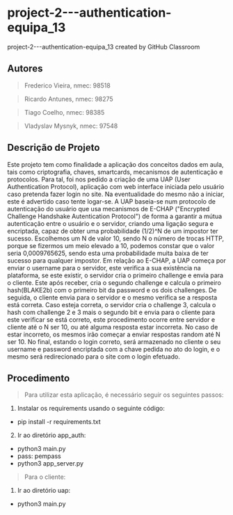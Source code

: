 # project-2---authentication-equipa_13
project-2---authentication-equipa_13 created by GitHub Classroom
## Autores
> Frederico Vieira, nmec: 98518

> Ricardo Antunes, nmec: 98275

> Tiago Coelho, nmec: 98385

> Vladyslav Mysnyk, nmec: 97548

## Descrição de Projeto
Este projeto tem como finalidade a aplicação dos conceitos dados em aula, tais como criptografia, chaves, smartcards, mecanismos de autenticação e protocolos. Para tal, foi nos pedido a criação de uma UAP (User Authentication Protocol), aplicação com web interface iniciada pelo usuário caso pretenda fazer login no site. Na eventualidade do mesmo não a iniciar, este é advertido caso tente logar-se.
A UAP baseia-se num protocolo de autenticação do usuário que usa mecanismos de E-CHAP ("Encrypted Challenge Handshake Autentication Protocol") de forma a garantir a mútua autenticação entre o usuário e o servidor, criando uma ligação segura e encriptada, capaz de obter uma probabilidade (1/2)^N de um impostor ter sucesso. Escolhemos um N de valor 10, sendo N o número de trocas HTTP, porque se fizermos um meio elevado a 10, podemos constar que o valor seria 0,0009765625, sendo esta uma probabilidade muita baixa de ter sucesso para qualquer impostor.
Em relação ao E-CHAP, a UAP começa por enviar o username para o servidor, este verifica a sua existência na plataforma, se este existir, o servidor cria o primeiro challenge e envia para o cliente. Este após receber, cria o segundo challenge e calcula o primeiro hash(BLAKE2b) com o primeiro bit da password e os dois challenges. De seguida, o cliente envia para o servidor e o mesmo verifica se a resposta está correta. Caso esteja correta, o servidor cria o challenge 3, calcula o hash com challenge 2 e 3 mais o segundo bit e envia para o cliente para este verificar se está correto, este procedimento ocorre entre servidor e cliente até o N ser 10, ou até alguma resposta estar incorreta. No caso de estar incorreto, os mesmos irão começar a enviar respostas random até N ser 10.
No final, estando o login correto, será armazenado no cliente o seu username e password encriptada com a chave pedida no ato do login, e o mesmo será redirecionado para o site com o login efetuado.


## Procedimento
> Para utilizar esta aplicação, é necessário seguir os seguintes passos:
1. Instalar os requirements usando o seguinte código:
- pip install -r requirements.txt
2. Ir ao diretório app_auth:
- python3 main.py
- pass: pempass 
- python3 app_server.py
> Para o cliente:
1. Ir ao diretório uap:
- python3 main.py
